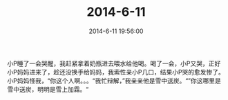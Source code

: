﻿---
title: "2014-6-11"
date: 2014-6-11 19:56:00
tags:
categories: 爸爸
---
小P睡了一会哭醒，我赶紧拿着奶瓶进去喂水给他喝。喝了一会，小P又哭，正好小P妈妈进来了，趁还没换手给妈妈，我索性亲小P几口，结果小P哭的愈发惨了。小P妈妈怪我，“你这个人啊。。。“我忙辩解，”我亲亲他是雪中送炭。“”你这哪里是雪中送炭，明明是雪上加霜。“ ​​​​ 